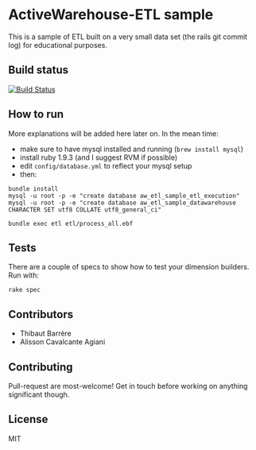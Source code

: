 # ActiveWarehouse-ETL sample

This is a sample of ETL built on a very small data set (the rails git commit log) for educational purposes.

## Build status

[![Build Status](https://secure.travis-ci.org/activewarehouse/activewarehouse-etl-sample.png)](http://travis-ci.org/activewarehouse/activewarehouse-etl-sample)

## How to run

More explanations will be added here later on. In the mean time:

* make sure to have mysql installed and running (`brew install mysql`)
* install ruby 1.9.3 (and I suggest RVM if possible)
* edit `config/database.yml` to reflect your mysql setup
* then:

```
bundle install
mysql -u root -p -e "create database aw_etl_sample_etl_execution"
mysql -u root -p -e "create database aw_etl_sample_datawarehouse CHARACTER SET utf8 COLLATE utf8_general_ci"
    
bundle exec etl etl/process_all.ebf
```

## Tests

There are a couple of specs to show how to test your dimension builders. Run with:

`rake spec`

## Contributors

* Thibaut Barrère
* Alisson Cavalcante Agiani

## Contributing

Pull-request are most-welcome! Get in touch before working on anything significant though.

## License

MIT